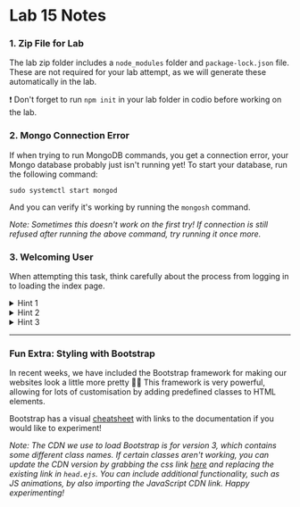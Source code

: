 # Lab 15 Notes


### 1. Zip File for Lab

The lab zip folder includes a `node_modules` folder and `package-lock.json` file. These are not required for your lab attempt, as we will generate these automatically in the lab.

❗️ Don't forget to run `npm init` in your lab folder in codio before working on the lab.

### 2. Mongo Connection Error

If when trying to run MongoDB commands, you get a connection error, your Mongo database probably just isn't running yet! To start your database, run the following command:
```
sudo systemctl start mongod
```
And you can verify it's working by running the `mongosh` command.

*Note: Sometimes this doesn't work on the first try! If connection is still refused after running the above command, try running it once more.*

### 3. Welcoming User

When attempting this task, think carefully about the process from logging in to loading the index page.
<details>
<summary> Hint 1</summary>

The *username* is only shared once (at login), but a *logged in* user may access the homepage many times... How can this information be preserved between pages?
</details>

<details>
<summary> Hint 2 </summary>

Read the `/dologin` code in `server.js`, this is very helpful (it may be easier to read if you expand the `if` statements with newlines after every semi-colon!). Can you see how data persistence is achieved for logging in?

</details>

<details>
<summary> Hint 3 </summary>

```JavaScript
if(result.login.password == pword){
      req.session.loggedin = true; 
      res.redirect('/') 
    }
```
Reviewing the `/dologin` code (above snippet), we can see that the username is grabbed from the post request `req.body.username`, then used for querying the MongoDB. However, this variable is only available within this post request, as the user sent this in the login form.  
  
Upon authentication, the `req.session.loggedin` value is set to `true`, allowing future pages to know the user is logged in and can render the appropriate pages.
</details>






-----------------

### Fun Extra: Styling with Bootstrap
In recent weeks, we have included the Bootstrap framework for making our websites look a little more pretty 💅✨ This framework is very powerful, allowing for lots of customisation by adding predefined classes to HTML elements. 

Bootstrap has a visual [cheatsheet](https://getbootstrap.com/docs/5.0/examples/cheatsheet/) with links to the documentation if you would like to experiment! 

*Note: The CDN we use to load Bootstrap is for version 3, which contains some different class names. If certain classes aren't working, you can update the CDN version by grabbing the css link [here](https://www.bootstrapcdn.com/) and replacing the existing link in `head.ejs`. You can include additional functionality, such as JS animations, by also importing the JavaScript CDN link. Happy experimenting!*

